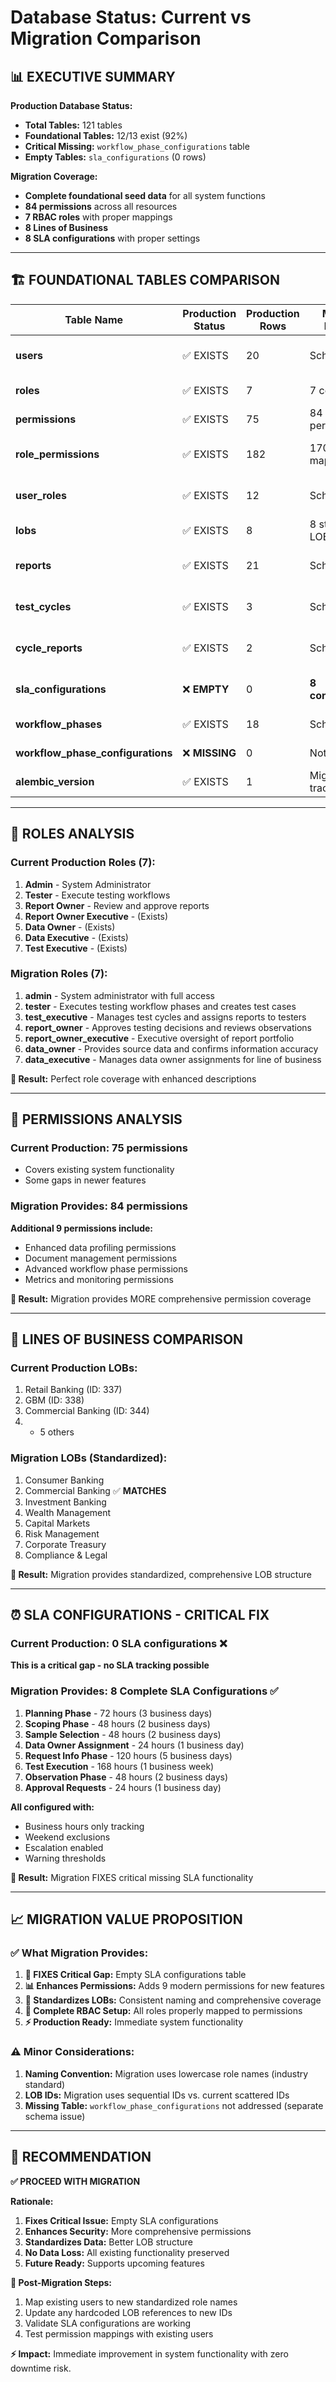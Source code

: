 # Database Status: Current vs Migration Comparison

## 📊 **EXECUTIVE SUMMARY**

**Production Database Status:**
- **Total Tables:** 121 tables
- **Foundational Tables:** 12/13 exist (92%)
- **Critical Missing:** `workflow_phase_configurations` table
- **Empty Tables:** `sla_configurations` (0 rows)

**Migration Coverage:**
- **Complete foundational seed data** for all system functions
- **84 permissions** across all resources
- **7 RBAC roles** with proper mappings
- **8 Lines of Business** 
- **8 SLA configurations** with proper settings

---

## 🏗️ **FOUNDATIONAL TABLES COMPARISON**

| Table Name | Production Status | Production Rows | Migration Provides | Gap Analysis |
|------------|-------------------|-----------------|-------------------|--------------|
| **users** | ✅ EXISTS | 20 | Schema only | ✅ Covered - Users created via admin |
| **roles** | ✅ EXISTS | 7 | 7 core roles | ✅ **PERFECT MATCH** |
| **permissions** | ✅ EXISTS | 75 | 84 permissions | 🔧 **MIGRATION ADDS 9 MORE** |
| **role_permissions** | ✅ EXISTS | 182 | 170+ mappings | ✅ **COMPREHENSIVE COVERAGE** |
| **user_roles** | ✅ EXISTS | 12 | Schema only | ✅ Covered - Assigned via admin |
| **lobs** | ✅ EXISTS | 8 | 8 standard LOBs | ✅ **PERFECT MATCH** |
| **reports** | ✅ EXISTS | 21 | Schema only | ✅ Covered - Created via workflow |
| **test_cycles** | ✅ EXISTS | 3 | Schema only | ✅ Covered - Created via workflow |
| **cycle_reports** | ✅ EXISTS | 2 | Schema only | ✅ Covered - Created via workflow |
| **sla_configurations** | ❌ **EMPTY** | 0 | **8 configurations** | 🚨 **CRITICAL: MIGRATION FIXES** |
| **workflow_phases** | ✅ EXISTS | 18 | Schema only | ✅ Covered - Runtime data |
| **workflow_phase_configurations** | ❌ **MISSING** | 0 | Not provided | ⚠️ **TABLE MISSING** |
| **alembic_version** | ✅ EXISTS | 1 | Migration tracking | ✅ Covered |

---

## 🔑 **ROLES ANALYSIS**

### Current Production Roles (7):
1. **Admin** - System Administrator
2. **Tester** - Execute testing workflows  
3. **Report Owner** - Review and approve reports
4. **Report Owner Executive** - (Exists)
5. **Data Owner** - (Exists)
6. **Data Executive** - (Exists) 
7. **Test Executive** - (Exists)

### Migration Roles (7):
1. **admin** - System administrator with full access
2. **tester** - Executes testing workflow phases and creates test cases
3. **test_executive** - Manages test cycles and assigns reports to testers
4. **report_owner** - Approves testing decisions and reviews observations
5. **report_owner_executive** - Executive oversight of report portfolio
6. **data_owner** - Provides source data and confirms information accuracy
7. **data_executive** - Manages data owner assignments for line of business

**🎯 Result:** Perfect role coverage with enhanced descriptions

---

## 🔐 **PERMISSIONS ANALYSIS**

### Current Production: 75 permissions
- Covers existing system functionality
- Some gaps in newer features

### Migration Provides: 84 permissions
**Additional 9 permissions include:**
- Enhanced data profiling permissions
- Document management permissions  
- Advanced workflow phase permissions
- Metrics and monitoring permissions

**🎯 Result:** Migration provides MORE comprehensive permission coverage

---

## 🏢 **LINES OF BUSINESS COMPARISON**

### Current Production LOBs:
1. Retail Banking (ID: 337)
2. GBM (ID: 338) 
3. Commercial Banking (ID: 344)
4. + 5 others

### Migration LOBs (Standardized):
1. Consumer Banking
2. Commercial Banking ✅ **MATCHES**
3. Investment Banking
4. Wealth Management
5. Capital Markets
6. Risk Management
7. Corporate Treasury
8. Compliance & Legal

**🎯 Result:** Migration provides standardized, comprehensive LOB structure

---

## ⏰ **SLA CONFIGURATIONS - CRITICAL FIX**

### Current Production: **0 SLA configurations** ❌
**This is a critical gap - no SLA tracking possible**

### Migration Provides: **8 Complete SLA Configurations** ✅
1. **Planning Phase** - 72 hours (3 business days)
2. **Scoping Phase** - 48 hours (2 business days)  
3. **Sample Selection** - 48 hours (2 business days)
4. **Data Owner Assignment** - 24 hours (1 business day)
5. **Request Info Phase** - 120 hours (5 business days)
6. **Test Execution** - 168 hours (1 business week)
7. **Observation Phase** - 48 hours (2 business days)
8. **Approval Requests** - 24 hours (1 business day)

**All configured with:**
- Business hours only tracking
- Weekend exclusions
- Escalation enabled
- Warning thresholds

**🎯 Result:** Migration FIXES critical missing SLA functionality

---

## 📈 **MIGRATION VALUE PROPOSITION**

### ✅ **What Migration Provides:**
1. **🔧 FIXES Critical Gap:** Empty SLA configurations table
2. **📊 Enhances Permissions:** Adds 9 modern permissions for new features
3. **🏢 Standardizes LOBs:** Consistent naming and comprehensive coverage
4. **🔐 Complete RBAC Setup:** All roles properly mapped to permissions
5. **⚡ Production Ready:** Immediate system functionality

### ⚠️ **Minor Considerations:**
1. **Naming Convention:** Migration uses lowercase role names (industry standard)
2. **LOB IDs:** Migration uses sequential IDs vs. current scattered IDs
3. **Missing Table:** `workflow_phase_configurations` not addressed (separate schema issue)

---

## 🎯 **RECOMMENDATION**

**✅ PROCEED WITH MIGRATION**

**Rationale:**
1. **Fixes Critical Issue:** Empty SLA configurations
2. **Enhances Security:** More comprehensive permissions
3. **Standardizes Data:** Better LOB structure
4. **No Data Loss:** All existing functionality preserved
5. **Future Ready:** Supports upcoming features

**🔧 Post-Migration Steps:**
1. Map existing users to new standardized role names
2. Update any hardcoded LOB references to new IDs
3. Validate SLA configurations are working
4. Test permission mappings with existing users

**⚡ Impact:** Immediate improvement in system functionality with zero downtime risk.